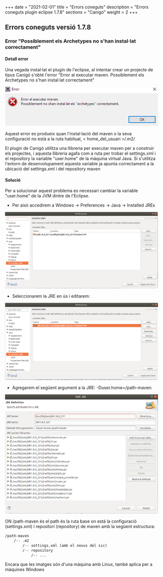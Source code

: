 +++
date        = "2021-02-01"
title       = "Errors coneguts"
description = "Errors coneguts plugin eclipse 1.7.8"
sections    = "Canigó"
weight		= 2
+++

## Errors coneguts versió 1.7.8

### Error "Possiblement els Archetypes no s'han instal·lat correctament"

#### Detall error

Una vegada instal·lat el plugin de l'eclipse, al intentar crear un projecte de tipus Canigó s'obté l'error "Error al executar maven. Possiblement els Archetypes no s'han instal·lat correctament"

![](/related/canigo/documentacio/plugin-canigo/Error_archetypes_no_installat_correctament.png)

Aquest error es produeix quan l'instal·lació del maven o la seva configuració no està a la ruta habitual, < home_del_usuari >/.m2/

El plugin de Canigó utilitza una llibreria per executar maven per a construir els projectes, i aquesta llibreria agafa com a ruta per trobar el settings.xml i el repository la variable "user.home" de la màquina virtual Java. Si s'utilitza l'entorn de desenvolupament aquesta variable ja apunta correctament a la ubicació del settings.xml i del repository maven

#### Solució

Per a solucionar aquest problema es necessari cambiar la variable "user.home" de la JVM dintre de l'Eclipse. 

* Per això accedirem a Windows -> Preferences -> Java -> Installed JREs 

![](/related/canigo/documentacio/plugin-canigo/Solucio_error_archetypes_no_installat_correctament_jre.png)

* Seleccionarem la JRE en ús i editarem: 

![](/related/canigo/documentacio/plugin-canigo/Solucio_error_archetypes_no_installat_correctament_jre_utilitzada.png)

* Agregarem el següent argument a la JRE: -Duser.home=/path-maven: 

![](/related/canigo/documentacio/plugin-canigo/Solucio_error_archetypes_no_installat_correctament_afegir_variable.png)

ON /path-maven és el path és la ruta base on está la configuració (settings.xml) i repositori (repository) de maven amb la següent estructura:

```
/path-maven
    /-- .m2
        /-- settings.xml (amb el nexus del sic)
        /-- repository
            /-- ...
```

Encara que les imatges són d'una màquina amb Linux, també aplica per a màquines Windows


